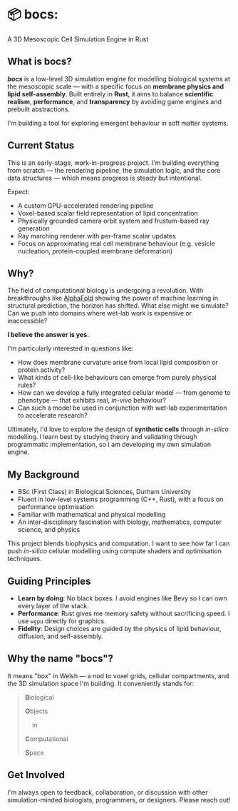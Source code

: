 # 📦 bocs: 
A 3D Mesoscopic Cell Simulation Engine in Rust

## What is bocs?

***bocs*** is a low-level 3D simulation engine for modelling biological systems at the mesoscopic scale — with a specific focus on **membrane physics and lipid self-assembly**. Built entirely in **Rust**, it aims to balance **scientific realism**, **performance**, and **transparency** by avoiding game engines and prebuilt abstractions.

I'm building a tool for exploring emergent behaviour in soft matter systems.

## Current Status

This is an early-stage, work-in-progress project. I'm building everything from scratch — the rendering pipeline, the simulation logic, and the core data structures — which means progress is steady but intentional.

Expect:

* A custom GPU-accelerated rendering pipeline
* Voxel-based scalar field representation of lipid concentration
* Physically grounded camera orbit system and frustum-based ray generation
* Ray marching renderer with per-frame scalar updates
* Focus on approximating real cell membrane behaviour (e.g. vesicle nucleation, protein-coupled membrane deformation)


## Why?

The field of computational biology is undergoing a revolution. With breakthroughs like [AlphaFold](https://alphafold.ebi.ac.uk/) showing the power of machine learning in structural prediction, the horizon has shifted. What else might we simulate? Can we push into domains where wet-lab work is expensive or inaccessible?

**I believe the answer is yes.**

I'm particularly interested in questions like:

* How does membrane curvature arise from local lipid composition or protein activity?
* What kinds of cell-like behaviours can emerge from purely physical rules?
* How can we develop a fully integrated cellular model — from genome to phenotype — that exhibits real, *in-vivo* behaviour?
* Can such a model be used in conjunction with wet-lab experimentation to accelerate research?

Ultimately, I'd love to explore the design of **synthetic cells** through *in-silico* modelling. I learn best by studying theory and validating through programmatic implementation, so I am developing my own simulation engine.


## My Background

* BSc (First Class) in Biological Sciences, Durham University
* Fluent in low-level systems programming (C++, Rust), with a focus on performance optimisation
* Familiar with mathematical and physical modelling
* An inter-disciplinary fascination with biology, mathematics, computer science, and physics

This project blends biophysics and computation. I want to see how far I can push *in-silico* cellular modelling using compute shaders and optimisation techniques.


## Guiding Principles

* **Learn by doing**: No black boxes. I avoid engines like Bevy so I can own every layer of the stack.
* **Performance**: Rust gives me memory safety without sacrificing speed. I use `wgpu` directly for graphics.
* **Fidelity**: Design choices are guided by the physics of lipid behaviour, diffusion, and self-assembly.


## Why the name "bocs"?

It means "box" in Welsh — a nod to voxel grids, cellular compartments, and the 3D simulation space I'm building. It conveniently stands for:

> **B**iological
>
> **O**bjects
>
>     in
>
> **C**omputational
>
> **S**pace


## Get Involved

I'm always open to feedback, collaboration, or discussion with other simulation-minded biologists, programmers, or designers. Please reach out!
